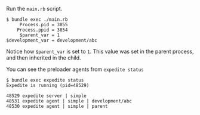 Run the `main.rb` script.

```
$ bundle exec ./main.rb
     Process.pid = 3855
    Process.ppid = 3854
     $parent_var = 1
$development_var = development/abc
```

Notice how `$parent_var` is set to `1`. This value was set in the parent process, and
then inherited in the child.

You can see the preloader agents from `expedite status`
```
$ bundle exec expedite status
Expedite is running (pid=48529)

48529 expedite server | simple   
48531 expedite agent | simple | development/abc    
48530 expedite agent | simple | parent    
```
